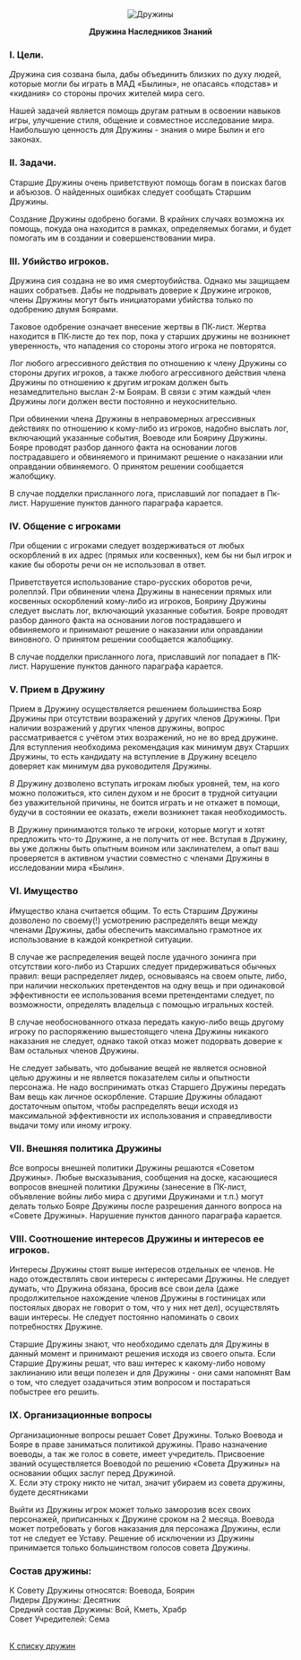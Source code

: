 &nbsp;

<p style='text-align: center'>
    <img src="/img/tit_druzhins.jpg" alt='Дружины' />
</p>

<center><b>Дружина Наследников Знаний</b></center>

<h3>I. Цели.</h3>

<i class="letter letter-d">Д</i>ружина сия созвана была, дабы объединить близких по духу людей, которые могли бы играть в МАД «Былины», не опасаясь «подстав» и «кидания» со стороны прочих жителей мира сего.

Нашей задачей является помощь другам ратным в освоении навыков игры, улучшение стиля, общение и совместное исследование мира. Наибольшую ценность для Дружины - знания о мире Былин и его законах.

<h3>II. Задачи.</h3>

Старшие Дружины очень приветствуют помощь богам в поисках багов и абъюзов.
О найденных ошибках следует сообщать Старшим Дружины.

Создание Дружины одобрено богами.
В крайних случаях возможна их помощь, покуда она находится в рамках, определяемых богами, и будет помогать им в создании и совершенствовании мира.

<h3>III. Убийство игроков.</h3>

Дружина сия создана не во имя смертоубийства.
Однако мы защищаем наших собратьев. Дабы не подрывать доверие к Дружине игроков, члены Дружины могут быть инициаторами убийства только по одобрению двумя Боярами.

<i class="letter letter-t">Т</i>аковое одобрение означает внесение жертвы в ПК-лист.
Жертва находится в ПК-листе до тех пор, пока у старших дружины не возникнет уверенность, что нападения со стороны этого игрока не повторятся.

Лог любого агрессивного действия по отношению к члену Дружины со стороны других игроков, а также любого агрессивного действия члена Дружины по отношению к другим игрокам должен быть незамедлительно выслан 2-м Боярам.
В связи с этим каждый член Дружины логи должен вести постоянно и неукоснительно.

При обвинении члена Дружины в неправомерных агрессивных действиях по отношению к кому-либо из игроков, надобно выслать лог, включающий указанные события, Воеводе или Боярину Дружины.
Бояре проводят разбор данного факта на основании логов пострадавшего и обвиняемого и принимают решение о наказании или оправдании обвиняемого.
О принятом решении сообщается жалобщику.

В случае подделки присланного лога, приславший лог попадает в Пк-лист.
Нарушение пунктов данного параграфа карается.

<h3>IV. Общение с игроками</h3>

<i class="letter letter-p">П</i>ри общении с игроками следует воздерживаться от любых оскорблений в их адрес (прямых или косвенных), кем бы ни был игрок и какие бы обороты речи он не использовал в ответ.

Приветствуется использование старо-русских оборотов речи, ролеплэй.
При обвинении члена Дружины в нанесении прямых или косвенных оскорблений кому-либо из игроков, Боярину Дружины следует выслать лог, включающий указанные события.
Бояре проводят разбор данного факта на основании логов пострадавшего и обвиняемого и принимают решение о наказании или оправдании виновного.
О принятом решении сообщается жалобщику.

В случае подделки присланного лога, приславший лог попадает в ПК-лист.
Нарушение пунктов данного параграфа карается.

<h3>V. Прием в Дружину</h3>

Прием в Дружину осуществляется решением большинства Бояр Дружины при отсутствии возражений у других членов Дружины.
При наличии возражений у других членов дружины, вопрос рассматривается с учётом этих возражений, но не во вред дружине.
Для вступления необходима рекомендация как минимум двух Старших Дружины, то есть кандидату на вступление в Дружину всецело доверяет как минимум два руководителя Дружины.

<i class="letter letter-v">В</i> Дружину дозволено вступать игрокам любых уровней, тем, на кого можно положиться, кто силен духом и не бросит в трудной ситуации без уважительной причины, не боится играть и не откажет в помощи, будучи в состоянии ее оказать, ежели возникнет такая необходимость.

В Дружину принимаются только те игроки, которые могут и хотят предложить что-то Дружине, а не получить от нее.
Вступая в Дружину, вы уже должны быть опытным воином или заклинателем, а опыт ваш проверяется в активном участии совместно с членами Дружины в исследовании мира «Былин».

<h3>VI. Имущество</h3>

<i class="letter letter-i">И</i>мущество клана считается общим. То есть Старшим Дружины дозволено по своему(!) усмотрению распределять вещи между членами Дружины, дабы обеспечить максимально грамотное их использование в каждой конкретной ситуации.

В случае же распределения вещей после удачного зонинга при отсутствии кого-либо из Старших следует придерживаться обычных правил: вещи распределяет лидер, основываясь на своем опыте, либо, при наличии нескольких претендентов на одну вещь и при одинаковой эффективности ее использования всеми претендентами следует, по возможности, определять владельца с помощью игральных костей.

В случае необоснованного отказа передать какую-либо вещь другому игроку по распоряжению вышестоящего члена Дружины никакого наказания не следует, однако такой отказ может подорвать доверие к Вам остальных членов Дружины.

Не следует забывать, что добывание вещей не является основной целью дружины и не является показателем силы и опытности персонажа.
Не надо воспринимать отказ Старшего Дружины передать Вам вещь как личное оскорбление.
Старшие Дружины обладают достаточным опытом, чтобы распределять вещи исходя из максимальной эффективности их использования и справедливости выдачи тому или иному игроку.

<h3>VII. Внешняя политика Дружины</h3>

<i class="letter letter-v">В</i>се вопросы внешней политики Дружины решаются «Советом Дружины».
Любые высказывания, сообщения на доске, касающиеся вопросов внешней политики Дружины (занесение в ПК-лист, объявление войны либо мира с другими Дружинами и т.п.) могут делать только Бояре Дружины после разрешения данного вопроса на «Совете Дружины».
Нарушение пунктов данного параграфа карается.

<h3>VIII. Соотношение интересов Дружины и интересов ее игроков.</h3>

Интересы Дружины стоят выше интересов отдельных ее членов.
Не надо отождествлять свои интересы с интересами Дружины.
Не следует думать, что Дружина обязана, бросив все свои дела (даже продолжительное нахождение членов Дружины в гостиницах или постоялых дворах не говорит о том, что у них нет дел), осуществлять ваши интересы.
Не следует постоянно напоминать о своих потребностях Дружине.

Старшие Дружины знают, что необходимо сделать для Дружины в данный момент и принимают решения исходя из своего опыта.
Если Старшие Дружины решат, что ваш интерес к какому-либо новому заклинанию или вещи полезен и для Дружины - они сами напомнят Вам о том, что следует озадачиться этим вопросом и постараться побыстрее его решить.

<h3>IX. Организационные вопросы</h3>
<i class="letter letter-o">О</i>рганизационные вопросы решает Совет Дружины.
Только Воевода и Бояре в праве заниматься политикой дружины.
Право назначение воеводы, а так же голос в совете, имеет учредитель.
Присвоение званий осуществляется Воеводой по решению «Совета Дружины» на основании общих заслуг перед Дружиной.<br/>
X. Если эту строку никто не читал, значит убираем из совета дружины, будете десятниками

Выйти из Дружины игрок может только заморозив всех своих персонажей, приписанных к Дружине сроком на 2 месяца.
Воевода может потребовать у богов наказания для персонажа Дружины, если тот не следует ее Уставу.
Решение об исключении из Дружины принимается только большинством голосов совета Дружины.

<h3>Состав дружины:</h3>
К Совету Дружины относятся: Воевода, Боярин<br/>
Лидеры Дружины: Десятник<br/>
Средний состав Дружины: Вой, Кметь, Храбр<br/>
Совет Учредителей: Сема<br/>

<br/>
<p class='text-center'><a href='/clans/#list'>К списку дружин</a></p>